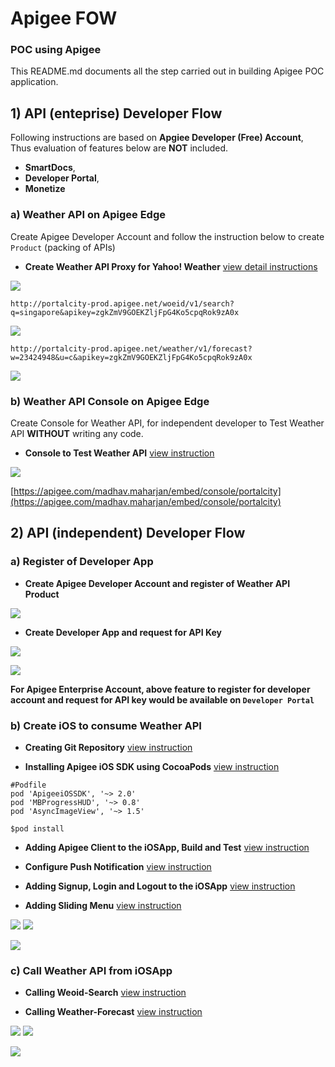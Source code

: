 # Apigee FOW #

### POC using Apigee ###

This README.md documents all the step carried out in building Apigee POC application.


## 1) API (enteprise) Developer Flow ##

Following instructions are based on **Apgiee Developer (Free) Account**, Thus evaluation of features below are **NOT** included.

* **SmartDocs**, 
* **Developer Portal**,
* **Monetize**

### a) Weather API on Apigee Edge ###

Create Apigee Developer Account and follow the instruction below to create `Product` (packing of APIs)

* **Create Weather API Proxy for Yahoo! Weather**
[view detail instructions](doc/api-create-weather-api.md)

![](doc/images/apigee-api-proxy.png)
  
`http://portalcity-prod.apigee.net/woeid/v1/search?q=singapore&apikey=zgkZmV9GOEKZljFpG4Ko5cpqRok9zA0x`

![](doc/images/18-api-woeid-search.png)

`http://portalcity-prod.apigee.net/weather/v1/forecast?w=23424948&u=c&apikey=zgkZmV9GOEKZljFpG4Ko5cpqRok9zA0x`

![](doc/images/19-api-weather-forecast.png)

### b) Weather API Console on Apigee Edge ###

Create Console for Weather API, for  independent developer to Test Weather API **WITHOUT** writing any code.

* **Console to Test Weather API**
[view instruction](doc/api-create-weather-console.md)

![](doc/images/apigee-api-console.png)

[https://apigee.com/madhav.maharjan/embed/console/portalcity](https://apigee.com/madhav.maharjan/embed/console/portalcity)


## 2) API (independent) Developer Flow ##

### a) Register of Developer App ###

* **Create Apigee Developer Account and register of Weather API Product**

![](doc/images/11-api-new-developer.png)

* **Create Developer App and request for API Key**

![](doc/images/12-api-new-developer-app.png)


![](doc/images/13-api-view-developer-key.png)


**For Apigee Enterprise Account, above feature to register for developer account and request for API key would be available on `Developer Portal`**

### b) Create iOS to consume Weather API ###

* **Creating Git Repository**
[view instruction](doc/create-git.md)

* **Installing Apigee iOS SDK using CocoaPods**
[view instruction](doc/install-cocoapods.md)

```
#Podfile
pod 'ApigeeiOSSDK', '~> 2.0'
pod 'MBProgressHUD', '~> 0.8'
pod 'AsyncImageView', '~> 1.5'

$pod install
```

* **Adding Apigee Client to the iOSApp, Build and Test**
[view instruction](doc/add-apigeeclient.md)

* **Configure Push Notification**
[view instruction](doc/config-notification.md)

* **Adding Signup, Login and Logout to the iOSApp**
[view instruction](doc/add-signup-login-logout.md)

* **Adding Sliding Menu**
[view instruction](doc/add-sliding-menu.md)

![](doc/images/iosapp-login.png)
![](doc/images/iosapp-signup.png)

![](doc/images/iosapp-sliding-menu.png)


### c) Call Weather API from iOSApp ###

* **Calling Weoid-Search**
[view instruction](doc/add-woeid-api.md)

* **Calling Weather-Forecast**
[view instruction](doc/add-forecast-api.md)

![](doc/images/iosapp-woeid-save.png)
![](doc/images/iosapp-woeid-api.png)

![](doc/images/iosapp-forecast-api.png)